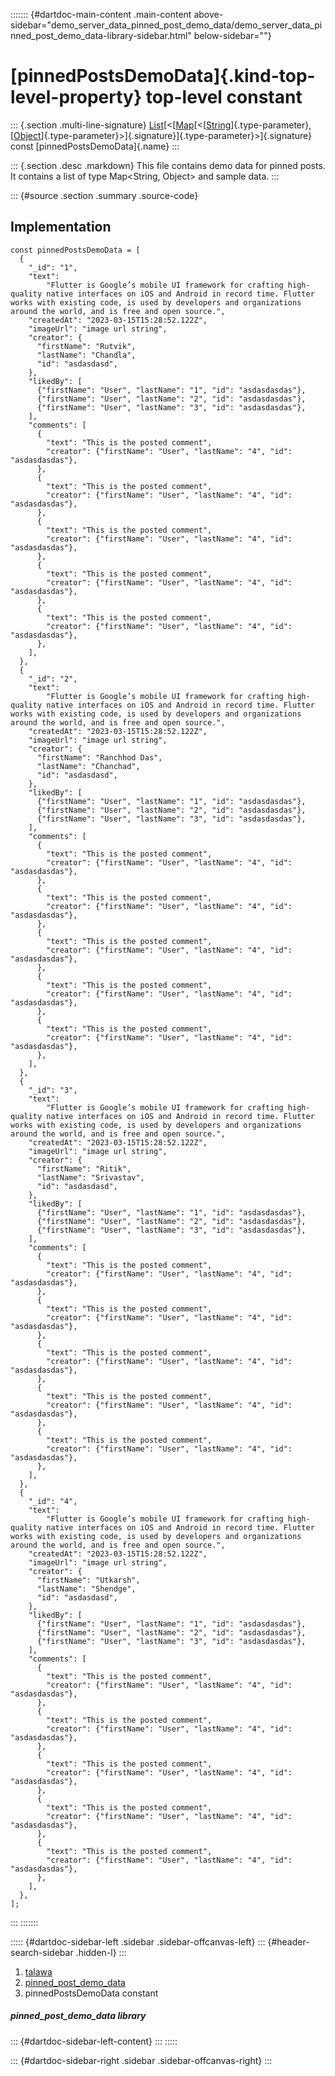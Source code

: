 ::::::: {#dartdoc-main-content .main-content above-sidebar="demo_server_data_pinned_post_demo_data/demo_server_data_pinned_post_demo_data-library-sidebar.html" below-sidebar=""}
<div>

# [pinnedPostsDemoData]{.kind-top-level-property} top-level constant

</div>

::: {.section .multi-line-signature}
[List](https://api.flutter.dev/flutter/dart-core/List-class.html)[\<[[Map](https://api.flutter.dev/flutter/dart-core/Map-class.html)[\<[[String](https://api.flutter.dev/flutter/dart-core/String-class.html)]{.type-parameter},
[[Object](https://api.flutter.dev/flutter/dart-core/Object-class.html)]{.type-parameter}\>]{.signature}]{.type-parameter}\>]{.signature}
const [pinnedPostsDemoData]{.name}
:::

::: {.section .desc .markdown}
This file contains demo data for pinned posts. It contains a list of
type Map\<String, Object\> and sample data.
:::

::: {#source .section .summary .source-code}
## Implementation

``` language-dart
const pinnedPostsDemoData = [
  {
    "_id": "1",
    "text":
        "Flutter is Google’s mobile UI framework for crafting high-quality native interfaces on iOS and Android in record time. Flutter works with existing code, is used by developers and organizations around the world, and is free and open source.",
    "createdAt": "2023-03-15T15:28:52.122Z",
    "imageUrl": "image url string",
    "creator": {
      "firstName": "Rutvik",
      "lastName": "Chandla",
      "id": "asdasdasd",
    },
    "likedBy": [
      {"firstName": "User", "lastName": "1", "id": "asdasdasdas"},
      {"firstName": "User", "lastName": "2", "id": "asdasdasdas"},
      {"firstName": "User", "lastName": "3", "id": "asdasdasdas"},
    ],
    "comments": [
      {
        "text": "This is the posted comment",
        "creator": {"firstName": "User", "lastName": "4", "id": "asdasdasdas"},
      },
      {
        "text": "This is the posted comment",
        "creator": {"firstName": "User", "lastName": "4", "id": "asdasdasdas"},
      },
      {
        "text": "This is the posted comment",
        "creator": {"firstName": "User", "lastName": "4", "id": "asdasdasdas"},
      },
      {
        "text": "This is the posted comment",
        "creator": {"firstName": "User", "lastName": "4", "id": "asdasdasdas"},
      },
      {
        "text": "This is the posted comment",
        "creator": {"firstName": "User", "lastName": "4", "id": "asdasdasdas"},
      },
    ],
  },
  {
    "_id": "2",
    "text":
        "Flutter is Google’s mobile UI framework for crafting high-quality native interfaces on iOS and Android in record time. Flutter works with existing code, is used by developers and organizations around the world, and is free and open source.",
    "createdAt": "2023-03-15T15:28:52.122Z",
    "imageUrl": "image url string",
    "creator": {
      "firstName": "Ranchhod Das",
      "lastName": "Chanchad",
      "id": "asdasdasd",
    },
    "likedBy": [
      {"firstName": "User", "lastName": "1", "id": "asdasdasdas"},
      {"firstName": "User", "lastName": "2", "id": "asdasdasdas"},
      {"firstName": "User", "lastName": "3", "id": "asdasdasdas"},
    ],
    "comments": [
      {
        "text": "This is the posted comment",
        "creator": {"firstName": "User", "lastName": "4", "id": "asdasdasdas"},
      },
      {
        "text": "This is the posted comment",
        "creator": {"firstName": "User", "lastName": "4", "id": "asdasdasdas"},
      },
      {
        "text": "This is the posted comment",
        "creator": {"firstName": "User", "lastName": "4", "id": "asdasdasdas"},
      },
      {
        "text": "This is the posted comment",
        "creator": {"firstName": "User", "lastName": "4", "id": "asdasdasdas"},
      },
      {
        "text": "This is the posted comment",
        "creator": {"firstName": "User", "lastName": "4", "id": "asdasdasdas"},
      },
    ],
  },
  {
    "_id": "3",
    "text":
        "Flutter is Google’s mobile UI framework for crafting high-quality native interfaces on iOS and Android in record time. Flutter works with existing code, is used by developers and organizations around the world, and is free and open source.",
    "createdAt": "2023-03-15T15:28:52.122Z",
    "imageUrl": "image url string",
    "creator": {
      "firstName": "Ritik",
      "lastName": "Srivastav",
      "id": "asdasdasd",
    },
    "likedBy": [
      {"firstName": "User", "lastName": "1", "id": "asdasdasdas"},
      {"firstName": "User", "lastName": "2", "id": "asdasdasdas"},
      {"firstName": "User", "lastName": "3", "id": "asdasdasdas"},
    ],
    "comments": [
      {
        "text": "This is the posted comment",
        "creator": {"firstName": "User", "lastName": "4", "id": "asdasdasdas"},
      },
      {
        "text": "This is the posted comment",
        "creator": {"firstName": "User", "lastName": "4", "id": "asdasdasdas"},
      },
      {
        "text": "This is the posted comment",
        "creator": {"firstName": "User", "lastName": "4", "id": "asdasdasdas"},
      },
      {
        "text": "This is the posted comment",
        "creator": {"firstName": "User", "lastName": "4", "id": "asdasdasdas"},
      },
      {
        "text": "This is the posted comment",
        "creator": {"firstName": "User", "lastName": "4", "id": "asdasdasdas"},
      },
    ],
  },
  {
    "_id": "4",
    "text":
        "Flutter is Google’s mobile UI framework for crafting high-quality native interfaces on iOS and Android in record time. Flutter works with existing code, is used by developers and organizations around the world, and is free and open source.",
    "createdAt": "2023-03-15T15:28:52.122Z",
    "imageUrl": "image url string",
    "creator": {
      "firstName": "Utkarsh",
      "lastName": "Shendge",
      "id": "asdasdasd",
    },
    "likedBy": [
      {"firstName": "User", "lastName": "1", "id": "asdasdasdas"},
      {"firstName": "User", "lastName": "2", "id": "asdasdasdas"},
      {"firstName": "User", "lastName": "3", "id": "asdasdasdas"},
    ],
    "comments": [
      {
        "text": "This is the posted comment",
        "creator": {"firstName": "User", "lastName": "4", "id": "asdasdasdas"},
      },
      {
        "text": "This is the posted comment",
        "creator": {"firstName": "User", "lastName": "4", "id": "asdasdasdas"},
      },
      {
        "text": "This is the posted comment",
        "creator": {"firstName": "User", "lastName": "4", "id": "asdasdasdas"},
      },
      {
        "text": "This is the posted comment",
        "creator": {"firstName": "User", "lastName": "4", "id": "asdasdasdas"},
      },
      {
        "text": "This is the posted comment",
        "creator": {"firstName": "User", "lastName": "4", "id": "asdasdasdas"},
      },
    ],
  },
];
```
:::
:::::::

::::: {#dartdoc-sidebar-left .sidebar .sidebar-offcanvas-left}
::: {#header-search-sidebar .hidden-l}
:::

1.  [talawa](../index.html)
2.  [pinned_post_demo_data](../demo_server_data_pinned_post_demo_data/)
3.  pinnedPostsDemoData constant

##### pinned_post_demo_data library

::: {#dartdoc-sidebar-left-content}
:::
:::::

::: {#dartdoc-sidebar-right .sidebar .sidebar-offcanvas-right}
:::

